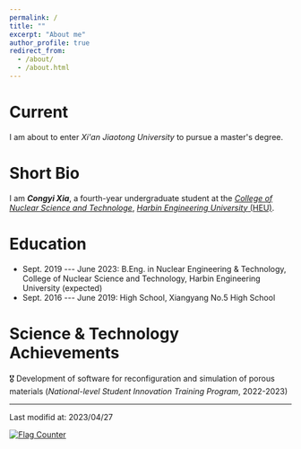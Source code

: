 ```yaml
---
permalink: /
title: ""
excerpt: "About me"
author_profile: true
redirect_from: 
  - /about/
  - /about.html
---
```


Current
===

I am about to enter *Xi'an Jiaotong University* to pursue a master's degree.


Short Bio
===

I am ***Congyi Xia***, a fourth-year undergraduate student at the [*College of Nuclear Science and Technologe*](http://cnst.hrbeu.edu.cn/), [*Harbin Engineering University* (HEU)](http://www.hrbeu.edu.cn/).


Education
===

* Sept. 2019 --- June 2023: B.Eng. in Nuclear Engineering & Technology, College of Nuclear Science and Technology, Harbin Engineering University (expected)
* Sept. 2016 --- June 2019: High School, Xiangyang No.5 High School


Science & Technology Achievements
===

🎖️ Development of software for reconfiguration and simulation of porous materials (*National-level Student Innovation Training Program*, 2022-2023)


---

Last modifid at: 2023/04/27

<a href="https://info.flagcounter.com/xPz9"><img src="https://s01.flagcounter.com/map/xPz9/size_s/txt_000000/border_CCCCCC/pageviews_0/viewers_0/flags_0/" alt="Flag Counter" border="0"></a>
